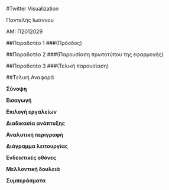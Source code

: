 #Twitter Visualization

Παντελής Ιωάννου

ΑΜ: Π2012029


##Παραδοτέο 1
###(Πρόοδος)


##Παραδοτέο 2
###(Παρουσίαση πρωτοτύπου της εφαρμογής)


##Παραδοτέο 3
###(Τελική παρουσίαση)



##Tελική Αναφορά

**Σύνοψη**


**Εισαγωγή**


**Επιλογή εργαλείων**


**Διαδικασία ανάπτυξης**


**Αναλυτική περιγραφή**


**Διάγραμμα λειτουργίας**


**Ενδεικτικές οθόνες**


**Μελλοντική δουλειά**


**Συμπεράσματα**


